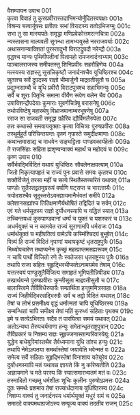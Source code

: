 वैशम्पायन उवाच	001  
कृत्वा विवाहं तु कुरुप्रवीरास्तदाभिमन्योर्मुदितस्वपक्षाः	001a  
विश्रम्य चत्वार्युषसः प्रतीताः सभां विराटस्य ततोऽभिजग्मुः	001c  
सभा तु सा मत्स्यपतेः समृद्धा मणिप्रवेकोत्तमरत्नचित्रा	002a  
न्यस्तासना माल्यवती सुगन्धा तामभ्ययुस्ते नरराजवर्याः	002c  
अथासनान्याविशतां पुरस्तादुभौ विराटद्रुपदौ नरेन्द्रौ	003a  
वृद्धश्च मान्यः पृथिवीपतीनां पितामहो रामजनार्दनाभ्याम्	003c  
पाञ्चालराजस्य समीपतस्तु शिनिप्रवीरः सहरौहिणेयः	004a  
मत्स्यस्य राज्ञस्तु सुसन्निकृष्टौ जनार्दनश्चैव युधिष्ठिरश्च	004c  
सुताश्च सर्वे द्रुपदस्य राज्ञो भीमार्जुनौ माद्रवतीसुतौ च	005a  
प्रद्युम्नसाम्बौ च युधि प्रवीरौ विराटपुत्रश्च सहाभिमन्युः	005c  
सर्वे च शूराः पितृभिः समाना वीर्येण रूपेण बलेन चैव	006a  
उपाविशन्द्रौपदेयाः कुमाराः सुवर्णचित्रेषु वरासनेषु	006c  
तथोपविष्टेषु महारथेषु विभ्राजमानाम्बरभूषणेषु	007a  
रराज सा राजवती समृद्धा ग्रहैरिव द्यौर्विमलैरुपेता	007c  
ततः कथास्ते समवाययुक्ताः कृत्वा विचित्राः पुरुषप्रवीराः	008a  
तस्थुर्मुहूर्तं परिचिन्तयन्तः कृष्णं नृपास्ते समुदीक्षमाणाः	008c  
कथान्तमासाद्य च माधवेन सङ्घट्टिताः पाण्डवकार्यहेतोः	009a  
ते राजसिंहाः सहिता ह्यशृण्वन्वाक्यं महार्थं च महोदयं च	009c  
कृष्ण उवाच	010  
सर्वैर्भवद्भिर्विदितं यथायं युधिष्ठिरः सौबलेनाक्षवत्याम्	010a  
जितो निकृत्यापहृतं च राज्यं पुनः प्रवासे समयः कृतश्च	010c  
शक्तैर्विजेतुं तरसा महीं च सत्ये स्थितैस्तच्चरितं यथावत्	011a  
पाण्डोः सुतैस्तद्व्रतमुग्ररूपं वर्षाणि षट्सप्त च भारताग्र्यैः	011c  
त्रयोदशश्चैव सुदुस्तरोऽयमज्ञायमानैर्भवतां समीपे	012a  
क्लेशानसह्यांश्च तितिक्षमाणैर्यथोषितं तद्विदितं च सर्वम्	012c  
एवं गते धर्मसुतस्य राज्ञो दुर्योधनस्यापि च यद्धितं स्यात्	013a  
तच्चिन्तयध्वं कुरुपाण्डवानां धर्म्यं च युक्तं च यशस्करं च	013c  
अधर्मयुक्तं च न कामयेत राज्यं सुराणामपि धर्मराजः	014a  
धर्मार्थयुक्तं च महीपतित्वं ग्रामेऽपि कस्मिंश्चिदयं बुभूषेत्	014c  
पित्र्यं हि राज्यं विदितं नृपाणां यथापकृष्टं धृतराष्ट्रपुत्रैः	015a  
मिथ्योपचारेण तथाप्यनेन कृच्छ्रं महत्प्राप्तमसह्यरूपम्	015c  
न चापि पार्थो विजितो रणे तैः स्वतेजसा धृतराष्ट्रस्य पुत्रैः	016a  
तथापि राजा सहितः सुहृद्भिरभीप्सतेऽनामयमेव तेषाम्	016c  
यत्तत्स्वयं पाण्डुसुतैर्विजित्य समाहृतं भूमिपतीन्निपीड्य	017a  
तत्प्रार्थयन्ते पुरुषप्रवीराः कुन्तीसुता माद्रवतीसुतौ च	017c  
बालास्त्विमे तैर्विविधैरुपायैः सम्प्रार्थिता हन्तुममित्रसाहाः	018a  
राज्यं जिहीर्षद्भिरसद्भिरुग्रैः सर्वं च तद्वो विदितं यथावत्	018c  
तेषां च लोभं प्रसमीक्ष्य वृद्धं धर्मात्मतां चापि युधिष्ठिरस्य	019a  
सम्बन्धितां चापि समीक्ष्य तेषां मतिं कुरुध्वं सहिताः पृथक्च	019c  
इमे च सत्येऽभिरताः सदैव तं पारयित्वा समयं यथावत्	020a  
अतोऽन्यथा तैरुपचर्यमाणा हन्युः समेतान्धृतराष्ट्रपुत्रान्	020c  
तैर्विप्रकारं च निशम्य राज्ञः सुहृज्जनास्तान्परिवारयेयुः	021a  
युद्धेन बाधेयुरिमांस्तथैव तैर्वध्यमाना युधि तांश्च हन्युः	021c  
तथापि नेमेऽल्पतया समर्थास्तेषां जयायेति भवेन्मतं वः	022a  
समेत्य सर्वे सहिताः सुहृद्भिस्तेषां विनाशाय यतेयुरेव	022c  
दुर्योधनस्यापि मतं यथावन्न ज्ञायते किं नु करिष्यतीति	023a  
अज्ञायमाने च मते परस्य किं स्यात्समारभ्यतमं मतं वः	023c  
तस्मादितो गच्छतु धर्मशीलः शुचिः कुलीनः पुरुषोऽप्रमत्तः	024a  
दूतः समर्थः प्रशमाय तेषां राज्यार्धदानाय युधिष्ठिरस्य	024c  
निशम्य वाक्यं तु जनार्दनस्य धर्मार्थयुक्तं मधुरं समं च	025a  
समाददे वाक्यमथाग्रजोऽस्य सम्पूज्य वाक्यं तदतीव राजन्	025c  
